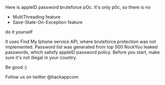 Here is appleID password bruteforce pOc.
It's only p0c, so there is no
	

* MultiThreading feature
* Save-State-On-Exception feature


do it yourself


It uses Find My Iphone service API, where bruteforce protection was not implemented. Password list was generated from top 500 RockYou leaked passwords, which satisfy appleID password policy. Before you start, make sure it's not illegal in your country. 

Be good :)


Follow us on twitter @hackappcom
